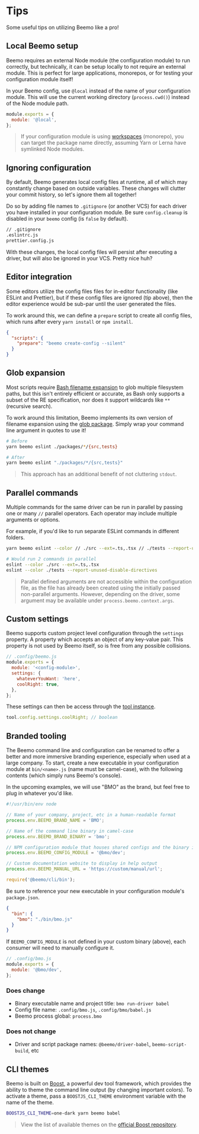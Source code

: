 # Tips

Some useful tips on utilizing Beemo like a pro!

## Local Beemo setup

Beemo requires an external Node module (the configuration module) to run correctly, but technically,
it can be setup locally to not require an external module. This is perfect for large applications,
monorepos, or for testing your configuration module itself!

In your Beemo config, use `@local` instead of the name of your configuration module. This will use
the current working directory (`process.cwd()`) instead of the Node module path.

```js
module.exports = {
  module: '@local',
};
```

> If your configuration module is using [workspaces](./workspaces.md) (monorepo), you can target the
> package name directly, assuming Yarn or Lerna have symlinked Node modules.

## Ignoring configuration

By default, Beemo generates local config files at runtime, all of which may constantly change based
on outside variables. These changes will clutter your commit history, so let's ignore them all
together!

Do so by adding file names to `.gitignore` (or another VCS) for each driver you have installed in
your configuration module. Be sure `config.cleanup` is disabled in your `beemo` config (is `false`
by default).

```bash
// .gitignore
.eslintrc.js
prettier.config.js
```

With these changes, the local config files will persist after executing a driver, but will also be
ignored in your VCS. Pretty nice huh?

## Editor integration

Some editors utilize the config files files for in-editor functionality (like ESLint and Prettier),
but if these config files are ignored (tip above), then the editor experience would be sub-par until
the user generated the files.

To work around this, we can define a `prepare` script to create all config files, which runs after
every `yarn install` or `npm install`.

```json
{
  "scripts": {
    "prepare": "beemo create-config --silent"
  }
}
```

## Glob expansion

Most scripts require [Bash filename expansion](http://tldp.org/LDP/abs/html/globbingref.html) to
glob multiple filesystem paths, but this isn't entirely efficient or accurate, as Bash only supports
a subset of the RE specification, nor does it support wildcards like `**` (recursive search).

To work around this limitation, Beemo implements its own version of filename expansion using the
[glob package](https://www.npmjs.com/package/glob). Simply wrap your command line argument in quotes
to use it!

```bash
# Before
yarn beemo eslint ./packages/*/{src,tests}

# After
yarn beemo eslint "./packages/*/{src,tests}"
```

> This approach has an additional benefit of not cluttering `stdout`.

## Parallel commands

Multiple commands for the same driver can be run in parallel by passing one or many `//` parallel
operators. Each operator may include multiple arguments or options.

For example, if you'd like to run separate ESLint commands in different folders.

```bash
yarn beemo eslint --color // ./src --ext=.ts,.tsx // ./tests --report-unused-disable-directives

# Would run 2 commands in parallel
eslint --color ./src --ext=.ts,.tsx
eslint --color ./tests --report-unused-disable-directives
```

> Parallel defined arguments are not accessible within the configuration file, as the file has
> already been created using the initially passed non-parallel arguments. However, depending on the
> driver, some argument may be available under `process.beemo.context.args`.

## Custom settings

Beemo supports custom project level configuration through the `settings` property. A property which
accepts an object of any key-value pair. This property is not used by Beemo itself, so is free from
any possible collisions.

```js
// .config/beemo.js
module.exports = {
  module: '<config-module>',
  settings: {
    whateverYouWant: 'here',
    coolRight: true,
  },
};
```

These settings can then be access through the [tool instance](./tool.md).

```js
tool.config.settings.coolRight; // boolean
```

## Branded tooling

The Beemo command line and configuration can be renamed to offer a better and more immersive
branding experience, especially when used at a large company. To start, create a new executable in
your configuration module at `bin/<name>.js` (name must be camel-case), with the following contents
(which simply runs Beemo's console).

In the upcoming examples, we will use "BMO" as the brand, but feel free to plug in whatever you'd
like.

```js
#!/usr/bin/env node

// Name of your company, project, etc in a human-readable format
process.env.BEEMO_BRAND_NAME = 'BMO';

// Name of the command line binary in camel-case
process.env.BEEMO_BRAND_BINARY = 'bmo';

// NPM configuration module that houses shared configs and the binary itself
process.env.BEEMO_CONFIG_MODULE = '@bmo/dev';

// Custom documentation website to display in help output
process.env.BEEMO_MANUAL_URL = 'https://custom/manual/url';

require('@beemo/cli/bin');
```

Be sure to reference your new executable in your configuration module's `package.json`.

```json
{
  "bin": {
    "bmo": "./bin/bmo.js"
  }
}
```

If `BEEMO_CONFIG_MODULE` is not defined in your custom binary (above), each consumer will need to
manually configure it.

```js
// .config/bmo.js
module.exports = {
  module: '@bmo/dev',
};
```

### Does change

- Binary executable name and project title: `bmo run-driver babel`
- Config file name: `.config/bmo.js`, `.config/bmo/babel.js`
- Beemo process global: `process.bmo`

### Does not change

- Driver and script package names: `@beemo/driver-babel`, `beemo-script-build`, etc

## CLI themes

Beemo is built on [Boost](https://boostlib.dev/docs/cli#themes), a powerful dev tool framework,
which provides the ability to theme the command line output (by changing important colors). To
activate a theme, pass a `BOOSTJS_CLI_THEME` environment variable with the name of the theme.

```bash
BOOSTJS_CLI_THEME=one-dark yarn beemo babel
```

> View the list of available themes on the
> [official Boost repository](https://github.com/milesj/boost/tree/master/themes).
